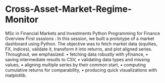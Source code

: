 # Cross-Asset-Market-Regime-Monitor
MSc in Financial Markets and Investments Python Programming for Finance
Overview First ssssions : 
In this session, we built a prototype of a market dashboard using Python. The objective was to
fetch market data (equities, FX, indices), validate it, transform it into returns, and plot aligned
series.
Throughout, we emphasized:
• fetching data robustly with yfinance,
• saving intermediate results to CSV,
• validating data types and missing values,
• aligning multiple series by their common start,
• computing cumulative returns for comparability,
• producing quick visualizations with matplotlib.
